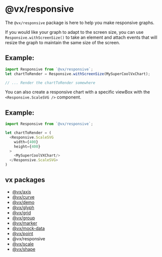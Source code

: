 # @vx/responsive

The `@vx/responsive` package is here to help you make responsive graphs.

If you would like your graph to adapt to the screen size, you can use `Responsive.withScreenSize()` to take an element and attach events that will resize the graph to maintain the same size of the screen.

## Example:
``` js
import Responsive from `@vx/responsive`;
let chartToRender = Responsive.withScreenSize(MySuperCoolVxChart);

// ... Render the chartToRender somewhere
```

You can also create a responsive chart with a specific viewBox with the `<Responsive.ScaleSVG />` component.

## Example:

``` js
import Responsive from `@vx/responsive`;

let chartToRender = (
  <Responsive.ScaleSVG
    width={400}
    height={400}
  >
    <MySuperCoolVXChart/>
  </Responsive.ScaleSVG>
)
```

## vx packages

- [@vx/axis](https://github.com/hshoff/vx/tree/master/packages/vx-axis)
- [@vx/curve](https://github.com/hshoff/vx/tree/master/packages/vx-curve)
- [@vx/demo](https://github.com/hshoff/vx/tree/master/packages/vx-demo)
- [@vx/glyph](https://github.com/hshoff/vx/tree/master/packages/vx-glyph)
- [@vx/grid](https://github.com/hshoff/vx/tree/master/packages/vx-grid)
- [@vx/group](https://github.com/hshoff/vx/tree/master/packages/vx-group)
- [@vx/marker](https://github.com/hshoff/vx/tree/master/packages/vx-marker)
- [@vx/mock-data](https://github.com/hshoff/vx/tree/master/packages/vx-mock-data)
- [@vx/point](https://github.com/hshoff/vx/tree/master/packages/vx-point)
- @vx/responsive
- [@vx/scale](https://github.com/hshoff/vx/tree/master/packages/vx-scale)
- [@vx/shape](https://github.com/hshoff/vx/tree/master/packages/vx-shape)
